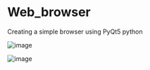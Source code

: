 # Web_browser

Creating a simple browser using PyQt5 python


![image](https://github.com/akhilkarthik/Web_browser/assets/40953068/7324e729-5147-4a99-a0a2-cfcd39c05d51)




![image](https://github.com/akhilkarthik/Web_browser/assets/40953068/37fa33ab-826c-4931-b1e5-4e701b8cad6a)

